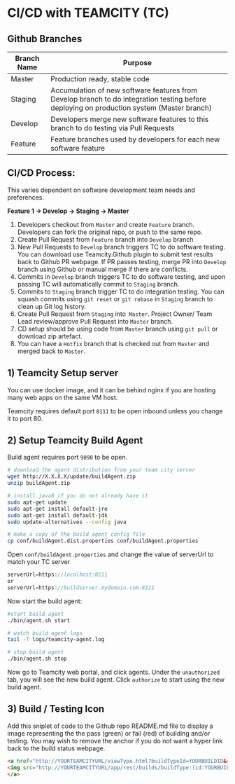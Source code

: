 # CI/CD with TEAMCITY (TC)


## Github Branches
Branch Name | Purpose
---|---
Master | Production ready, stable code
Staging | Accumulation of new software features from Develop branch to do integration testing before deploying on production system (Master branch)
Develop | Developers merge new software features to this branch to do testing via Pull Requests
Feature | Feature branches used by developers for each new software feature

## CI/CD Process:
This varies dependent on software development team needs and preferences.

**Feature 1 -> Develop -> Staging -> Master**


1) Developers checkout from `Master` and create `Feature` branch.  Developers can fork the original repo, or push to the same repo. 
2) Create Pull Request from `Feature` branch into `Develop` branch
3) New Pull Requests to `Develop` branch triggers TC to do software testing.  You can download use Teamcity.Github plugin to submit test results back to Github PR webpage.  If PR passes testing, merge PR into `Develop` branch using Github or manual merge if there are conflicts.
4) Commits in `Develop` branch triggers TC to do software testing, and upon passing TC will automatically commit to `Staging` branch.
5) Commits to `Staging` branch trigger TC to do integration testing.  You can squash commits using `git reset` or `git rebase` in `Staging` branch to clean up Git log history.
6) Create Pull Request from `Staging` into` Master`.  Project Owner/ Team Lead review/approve Pull Request into `Master` branch.
7) CD setup should be using code from `Master` branch using `git pull` or download zip artefact.
8) You can have a `Hotfix` branch that is checked out from `Master` and merged back to `Master`.



## 1) Teamcity Setup server

You can use docker image, and it can be behind nginx if you are hosting many web apps on the same VM host.

Teamcity requires default port `8111` to be open inbound unless you change it to port 80.

## 2) Setup Teamcity Build Agent


Build agent requires port `9090` to be open.

```sh
# download the agent distribution from your team city server
wget http://X.X.X.X/update/buildAgent.zip 
unzip buildAgent.zip

# install java8 if you do not already have it
sudo apt-get update
sudo apt-get install default-jre
sudo apt-get install default-jdk
sudo update-alternatives --config java

# make a copy of the build agent config file
cp conf/buildAgent.dist.properties conf/buildAgent.properties

```

Open `conf/buildAgent.properties` and change the value of serverUrl to match your TC server

```js
serverUrl=https://localhost:8111
or 
serverUrl=https://buildserver.mydomain.com:8111
```

Now start the build agent:

```sh
#start build agent
./bin/agent.sh start

# watch build agent logs
tail -f logs/teamcity-agent.log

# stop build agent
./bin/agent.sh stop
```


Now go to Teamcity web portal, and click agents.  Under the `unauthorized` tab, you will see the new build agent. Click `authorize` to start using the new build agent.

## 3) Build / Testing Icon
Add this sniplet of code to the Github repo README.md file to display a image representing the the pass (green) or fail (red) of building and/or testing.  You may wish to remove the anchor if you do not want a hyper link back to the build status webpage.

```html
<a href="http://YOURTEAMCITYURL/viewType.html?buildTypeId=YOURBUILDID&guest=1">
<img src="http://YOURTEAMCITYURL/app/rest/builds/buildType:(id:YOURBUILDID)/statusIcon"/>
</a>
```
